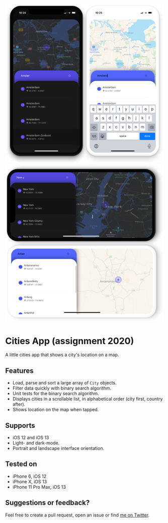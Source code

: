<p align="center">
    <img src="Images/portrait.png" width="776" alt="TinyConstraints"/>
    <img src="Images/landscape.png" width="783" alt="TinyConstraints"/>
</p>

# Cities App (assignment 2020)
A little cities app that shows a city's location on a map.


## Features
- Load, parse and sort a large array of `City` objects.
- Filter data quickly with binary search algorithm.
- Unit tests for the binary search algorithm.
- Displays cities in a scrollable list, in alphabetical order (city first, country after).
- Shows location on the map when tapped.

## Supports
- iOS 12 and iOS 13
- Light- and dark-mode.
- Portrait and landscape interface orientation.

## Tested on
- iPhone 6, iOS 12
- iPhone X, iOS 13
- iPhone 11 Pro Max, iOS 13

## Suggestions or feedback?

Feel free to create a pull request, open an issue or find [me on Twitter](https://twitter.com/roberthein).